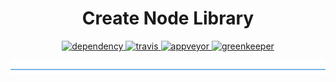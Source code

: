 <h1 align="center">Create Node Library</h1>

<p align="center">
  <a href="https://david-dm.org/DaNautilus/create-node-library">
    <img src="https://david-dm.org/DaNautilus/create-node-library/status.svg?style=flat" alt="dependency" />
  </a>
  <a href="https://travis-ci.org/DaNautilus/create-node-library">
    <img src="https://travis-ci.org/DaNautilus/create-node-library.svg?branch=master" alt="travis" />
  </a>
    <a href="https://ci.appveyor.com/project/DaNautilus/database-metrics-logger/branch/master">
    <img src="https://ci.appveyor.com/api/projects/status/boscpdij2106sycw?svg=true&passingText=windows%20passing&pendingText=windows%20pending&failingText=windows%20failing" alt="appveyor" />
  </a>
    <a href="https://greenkeeper.io/">
    <img src="https://badges.greenkeeper.io/DaNautilus/create-node-library.svg" alt="greenkeeper" />
  </a>
</p>

![divider](./divider.png)
